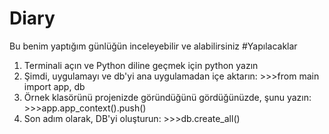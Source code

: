 # Diary
Bu benim yaptığım günlüğün inceleyebilir ve alabilirsiniz
#Yapılacaklar
1. Terminali açın ve Python diline geçmek için python yazın
2. Şimdi, uygulamayı ve db'yi ana uygulamadan içe aktarın: >>>from main import app, db
3. Örnek klasörünü projenizde göründüğünü gördüğünüzde, şunu yazın: >>>app.app_context().push()
4. Son adım olarak, DB'yi oluşturun: >>>db.create_all()
